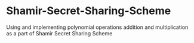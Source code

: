 # Shamir-Secret-Sharing-Scheme
 Using and implementing polynomial operations addition and multiplication as a part of Shamir Secret Sharing Scheme
